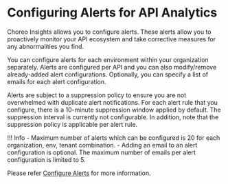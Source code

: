# Configuring Alerts for API Analytics

Choreo Insights allows you to configure alerts. These alerts allow you to proactively monitor your API ecosystem and take corrective measures for any abnormalities you find.

You can configure alerts for each environment within your organization separately. Alerts are configured per API and you can also modify/remove already-added alert configurations. Optionally, you can specify a list of emails for each alert configuration.

Alerts are subject to a suppression policy to ensure you are not overwhelmed with duplicate alert notifications. For each alert rule that you configure, there is a 10-minute suppression window applied by default. The suppression interval is currently not configurable. In addition, note that the suppression policy is applicable per alert rule.

!!! Info
    - Maximum number of alerts which can be configured is 20 for each organization, env, tenant combination.
    - Adding an email to an alert configuration is optional. The maximum number of emails per alert configuration is limited to 5.

Please refer [Configure Alerts](https://wso2.com/choreo/docs/insights/configure-alerts/) for more information.
